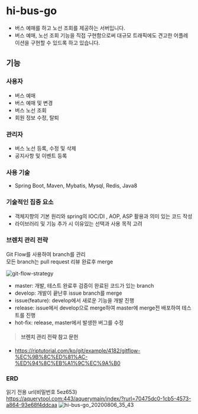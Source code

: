 # hi-bus-go

+ 버스 예매를 하고 노선 조회를 제공하는 서버입니다.
+ 버스 예매, 노선 조회 기능을 직접 구현함으로써 대규모 트래픽에도 견고한 어플레이션을 구현할 수 있드록 하고 있습니다.

## 기능

### 사용자
+ 버스 예매
+ 버스 예매 및 변경
+ 버스 노선 조회
+ 회원 정보 수정, 탈퇴

### 관리자
+ 버스 노선 등록, 수정 및 삭제
+ 공지사항 및 이벤트 등록

### 사용 기술
+ Spring Boot, Maven, Mybatis, Mysql, Redis, Java8

### 기술적인 집중 요소
+ 객체지향의 기본 원리와 spring의 IOC/DI , AOP, ASP 활용과 의미 있는 코드 작성
+ 라이브러리 및 기능 추가 시 이유있는 선택과 사용 목적 고려

### 브렌치 관리 전략
Git Flow를 사용하여 branch를 관리   
모든 branch는 pull request 리뷰 완료후 merge   

![git-flow-strategy](https://user-images.githubusercontent.com/29122916/83837107-79166100-a730-11ea-8744-3761ad01ca96.png)

+ master: 개발, 테스트 완료후 검증이 완료된 코드가 있는 branch
+ develop: 개발이 끝난후 issue branch를 merge
+ issue(feature): develop에서 새로운 기능을 개발 진행
+ release: issue에서 develop으로 merge하여 master에 merge전 배포하여 테스트를 진행
+ hot-fix: release, master에서 발생한 버그를 수정

> #### 브렌치 관리 전략 참고 문헌
+ https://riptutorial.com/ko/git/example/4182/gitflow-%EC%9B%8C%ED%81%AC-%ED%94%8C%EB%A1%9C%EC%9A%B0

### ERD
읽기 전용 url(비밀번호 5ez653)
https://aquerytool.com:443/aquerymain/index/?rurl=70475dc0-1cb5-4573-a864-93e68f4ddcaa
![hi-bus-go_20200806_35_43](https://user-images.githubusercontent.com/29122916/89439457-32bb9d80-d785-11ea-8008-16979b297584.png)
